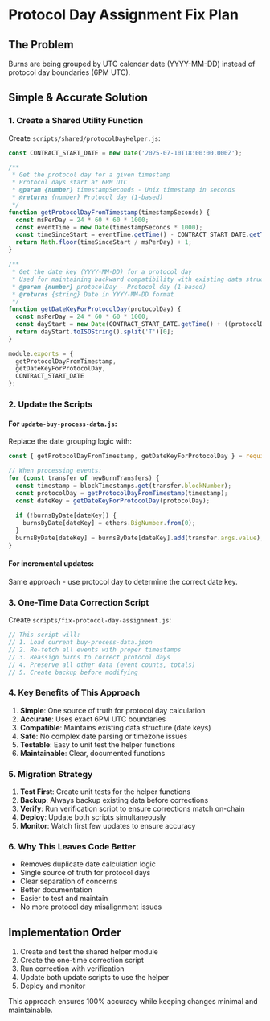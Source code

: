 # Protocol Day Assignment Fix Plan

## The Problem
Burns are being grouped by UTC calendar date (YYYY-MM-DD) instead of protocol day boundaries (6PM UTC).

## Simple & Accurate Solution

### 1. Create a Shared Utility Function
Create `scripts/shared/protocolDayHelper.js`:
```javascript
const CONTRACT_START_DATE = new Date('2025-07-10T18:00:00.000Z');

/**
 * Get the protocol day for a given timestamp
 * Protocol days start at 6PM UTC
 * @param {number} timestampSeconds - Unix timestamp in seconds
 * @returns {number} Protocol day (1-based)
 */
function getProtocolDayFromTimestamp(timestampSeconds) {
  const msPerDay = 24 * 60 * 60 * 1000;
  const eventTime = new Date(timestampSeconds * 1000);
  const timeSinceStart = eventTime.getTime() - CONTRACT_START_DATE.getTime();
  return Math.floor(timeSinceStart / msPerDay) + 1;
}

/**
 * Get the date key (YYYY-MM-DD) for a protocol day
 * Used for maintaining backward compatibility with existing data structure
 * @param {number} protocolDay - Protocol day (1-based)
 * @returns {string} Date in YYYY-MM-DD format
 */
function getDateKeyForProtocolDay(protocolDay) {
  const msPerDay = 24 * 60 * 60 * 1000;
  const dayStart = new Date(CONTRACT_START_DATE.getTime() + ((protocolDay - 1) * msPerDay));
  return dayStart.toISOString().split('T')[0];
}

module.exports = {
  getProtocolDayFromTimestamp,
  getDateKeyForProtocolDay,
  CONTRACT_START_DATE
};
```

### 2. Update the Scripts

#### For `update-buy-process-data.js`:
Replace the date grouping logic with:
```javascript
const { getProtocolDayFromTimestamp, getDateKeyForProtocolDay } = require('./shared/protocolDayHelper');

// When processing events:
for (const transfer of newBurnTransfers) {
  const timestamp = blockTimestamps.get(transfer.blockNumber);
  const protocolDay = getProtocolDayFromTimestamp(timestamp);
  const dateKey = getDateKeyForProtocolDay(protocolDay);
  
  if (!burnsByDate[dateKey]) {
    burnsByDate[dateKey] = ethers.BigNumber.from(0);
  }
  burnsByDate[dateKey] = burnsByDate[dateKey].add(transfer.args.value);
}
```

#### For incremental updates:
Same approach - use protocol day to determine the correct date key.

### 3. One-Time Data Correction Script
Create `scripts/fix-protocol-day-assignment.js`:
```javascript
// This script will:
// 1. Load current buy-process-data.json
// 2. Re-fetch all events with proper timestamps
// 3. Reassign burns to correct protocol days
// 4. Preserve all other data (event counts, totals)
// 5. Create backup before modifying
```

### 4. Key Benefits of This Approach

1. **Simple**: One source of truth for protocol day calculation
2. **Accurate**: Uses exact 6PM UTC boundaries
3. **Compatible**: Maintains existing data structure (date keys)
4. **Safe**: No complex date parsing or timezone issues
5. **Testable**: Easy to unit test the helper functions
6. **Maintainable**: Clear, documented functions

### 5. Migration Strategy

1. **Test First**: Create unit tests for the helper functions
2. **Backup**: Always backup existing data before corrections
3. **Verify**: Run verification script to ensure corrections match on-chain
4. **Deploy**: Update both scripts simultaneously
5. **Monitor**: Watch first few updates to ensure accuracy

### 6. Why This Leaves Code Better

- Removes duplicate date calculation logic
- Single source of truth for protocol days
- Clear separation of concerns
- Better documentation
- Easier to test and maintain
- No more protocol day misalignment issues

## Implementation Order

1. Create and test the shared helper module
2. Create the one-time correction script
3. Run correction with verification
4. Update both update scripts to use the helper
5. Deploy and monitor

This approach ensures 100% accuracy while keeping changes minimal and maintainable.